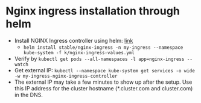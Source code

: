 # Nginx ingress installation through helm

* Install NGINX Ingress controller using helm: [link](https://github.com/kubernetes/ingress-nginx/blob/master/docs/deploy/index.md#using-helm)
  * `helm install stable/nginx-ingress -n my-ingress --namespace kube-system -f k/nginx-ingress-values.yml`
* Verify by `kubectl get pods --all-namespaces -l app=nginx-ingress --watch`
* Get external IP: `kubectl --namespace kube-system get services -o wide -w my-ingress-nginx-ingress-controller`
* The external IP may take a few minutes to show up after the setup. Use this IP address for the cluster hostname (*.cluster.com and cluster.com) in the DNS.

